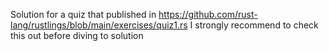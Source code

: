 Solution for a quiz that published in https://github.com/rust-lang/rustlings/blob/main/exercises/quiz1.rs
I strongly recommend to check this out before diving to solution

